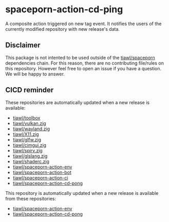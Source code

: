 # spaceporn-action-cd-ping

A composite action triggered on new tag event. It notifies the users of the currently modified repository with new release's data.

## Disclaimer

This package is not intented to be used outside of the [tiawl/spaceporn](https://github.com/tiawl/spaceporn) dependencies chain. For this reason, there are no contributing file/rules on this repository. However feel free to open an issue if you have a question. We will be happy to answer.

## CICD reminder

These repositories are automatically updated when a new release is available:
* [tiawl/toolbox](https://github.com/tiawl/toolbox)
* [tiawl/vulkan.zig](https://github.com/tiawl/vulkan.zig)
* [tiawl/wayland.zig](https://github.com/tiawl/wayland.zig)
* [tiawl/X11.zig](https://github.com/tiawl/X11.zig)
* [tiawl/glfw.zig](https://github.com/tiawl/glfw.zig)
* [tiawl/cimgui.zig](https://github.com/tiawl/cimgui.zig)
* [tiawl/spirv.zig](https://github.com/tiawl/spirv.zig)
* [tiawl/glslang.zig](https://github.com/tiawl/glslang.zig)
* [tiawl/shaderc.zig](https://github.com/tiawl/shaderc.zig)
* [tiawl/spaceporn-action-env](https://github.com/tiawl/spaceporn-action-env)
* [tiawl/spaceporn-action-bot](https://github.com/tiawl/spaceporn-action-bot)
* [tiawl/spaceporn-action-ci](https://github.com/tiawl/spaceporn-action-ci)
* [tiawl/spaceporn-action-cd-pong](https://github.com/tiawl/spaceporn-action-cd-pong)

This repository is automatically updated when a new release is available from these repositories:
* [tiawl/spaceporn-action-env](https://github.com/tiawl/spaceporn-action-env)
* [tiawl/spaceporn-action-cd-pong](https://github.com/tiawl/spaceporn-action-cd-pong)
